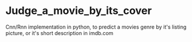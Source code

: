 # Judge_a_movie_by_its_cover
Cnn/Rnn implementation in python, to predict a movies genre by it's listing picture, or it's short description in imdb.com
